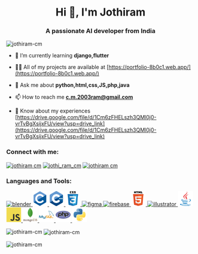 <h1 align="center">Hi 👋, I'm Jothiram</h1>
<h3 align="center">A passionate AI developer from India</h3>

<p align="left"> <img src="https://komarev.com/ghpvc/?username=jothiram-cm&label=Profile%20views&color=0e75b6&style=flat" alt="jothiram-cm" /> </p>

- 🌱 I’m currently learning **django,flutter**

- 👨‍💻 All of my projects are available at [https://portfolio-8b0c1.web.app/](https://portfolio-8b0c1.web.app/)

- 💬 Ask me about **python,html,css,JS,php,java**

- 📫 How to reach me **c.m.2003ram@gmail.com**

- 📄 Know about my experiences [https://drive.google.com/file/d/1Cm6zFHELszh3QMl0j0-vrTvBgXsijxFU/view?usp=drive_link](https://drive.google.com/file/d/1Cm6zFHELszh3QMl0j0-vrTvBgXsijxFU/view?usp=drive_link)

<h3 align="left">Connect with me:</h3>
<p align="left">
<a href="https://linkedin.com/in/jothiram cm" target="blank"><img align="center" src="https://raw.githubusercontent.com/rahuldkjain/github-profile-readme-generator/master/src/images/icons/Social/linked-in-alt.svg" alt="jothiram cm" height="30" width="40" /></a>
<a href="https://instagram.com/jothi_ram_cm" target="blank"><img align="center" src="https://raw.githubusercontent.com/rahuldkjain/github-profile-readme-generator/master/src/images/icons/Social/instagram.svg" alt="jothi_ram_cm" height="30" width="40" /></a>
<a href="https://discord.gg/jothiram cm" target="blank"><img align="center" src="https://raw.githubusercontent.com/rahuldkjain/github-profile-readme-generator/master/src/images/icons/Social/discord.svg" alt="jothiram cm" height="30" width="40" /></a>
</p>

<h3 align="left">Languages and Tools:</h3>
<p align="left"> <a href="https://www.blender.org/" target="_blank" rel="noreferrer"> <img src="https://download.blender.org/branding/community/blender_community_badge_white.svg" alt="blender" width="40" height="40"/> </a> <a href="https://www.cprogramming.com/" target="_blank" rel="noreferrer"> <img src="https://raw.githubusercontent.com/devicons/devicon/master/icons/c/c-original.svg" alt="c" width="40" height="40"/> </a> <a href="https://www.w3schools.com/cpp/" target="_blank" rel="noreferrer"> <img src="https://raw.githubusercontent.com/devicons/devicon/master/icons/cplusplus/cplusplus-original.svg" alt="cplusplus" width="40" height="40"/> </a> <a href="https://www.w3schools.com/css/" target="_blank" rel="noreferrer"> <img src="https://raw.githubusercontent.com/devicons/devicon/master/icons/css3/css3-original-wordmark.svg" alt="css3" width="40" height="40"/> </a> <a href="https://www.figma.com/" target="_blank" rel="noreferrer"> <img src="https://www.vectorlogo.zone/logos/figma/figma-icon.svg" alt="figma" width="40" height="40"/> </a> <a href="https://firebase.google.com/" target="_blank" rel="noreferrer"> <img src="https://www.vectorlogo.zone/logos/firebase/firebase-icon.svg" alt="firebase" width="40" height="40"/> </a> <a href="https://www.w3.org/html/" target="_blank" rel="noreferrer"> <img src="https://raw.githubusercontent.com/devicons/devicon/master/icons/html5/html5-original-wordmark.svg" alt="html5" width="40" height="40"/> </a> <a href="https://www.adobe.com/in/products/illustrator.html" target="_blank" rel="noreferrer"> <img src="https://www.vectorlogo.zone/logos/adobe_illustrator/adobe_illustrator-icon.svg" alt="illustrator" width="40" height="40"/> </a> <a href="https://www.java.com" target="_blank" rel="noreferrer"> <img src="https://raw.githubusercontent.com/devicons/devicon/master/icons/java/java-original.svg" alt="java" width="40" height="40"/> </a> <a href="https://developer.mozilla.org/en-US/docs/Web/JavaScript" target="_blank" rel="noreferrer"> <img src="https://raw.githubusercontent.com/devicons/devicon/master/icons/javascript/javascript-original.svg" alt="javascript" width="40" height="40"/> </a> <a href="https://www.mongodb.com/" target="_blank" rel="noreferrer"> <img src="https://raw.githubusercontent.com/devicons/devicon/master/icons/mongodb/mongodb-original-wordmark.svg" alt="mongodb" width="40" height="40"/> </a> <a href="https://www.mysql.com/" target="_blank" rel="noreferrer"> <img src="https://raw.githubusercontent.com/devicons/devicon/master/icons/mysql/mysql-original-wordmark.svg" alt="mysql" width="40" height="40"/> </a> <a href="https://www.php.net" target="_blank" rel="noreferrer"> <img src="https://raw.githubusercontent.com/devicons/devicon/master/icons/php/php-original.svg" alt="php" width="40" height="40"/> </a> <a href="https://www.python.org" target="_blank" rel="noreferrer"> <img src="https://raw.githubusercontent.com/devicons/devicon/master/icons/python/python-original.svg" alt="python" width="40" height="40"/> </a> </p>

<p><img align="left" src="https://github-readme-stats.vercel.app/api/top-langs?username=jothiram-cm&show_icons=true&locale=en&layout=compact" alt="jothiram-cm" /></p>

<p>&nbsp;<img align="center" src="https://github-readme-stats.vercel.app/api?username=jothiram-cm&show_icons=true&locale=en" alt="jothiram-cm" /></p>

<p><img align="center" src="https://github-readme-streak-stats.herokuapp.com/?user=jothiram-cm&" alt="jothiram-cm" /></p>
